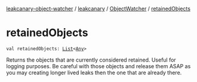 [leakcanary-object-watcher](../../index.md) / [leakcanary](../index.md) / [ObjectWatcher](index.md) / [retainedObjects](./retained-objects.md)

# retainedObjects

`val retainedObjects: `[`List`](https://kotlinlang.org/api/latest/jvm/stdlib/kotlin.collections/-list/index.html)`<`[`Any`](https://kotlinlang.org/api/latest/jvm/stdlib/kotlin/-any/index.html)`>`

Returns the objects that are currently considered retained. Useful for logging purposes.
Be careful with those objects and release them ASAP as you may creating longer lived leaks
then the one that are already there.

